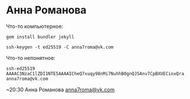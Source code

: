 Анна Романова
=============

Что-то компьютерное:

    gem install bundler jekyll

    ssh-keygen -t ed25519 -C anna7roma@vk.com

Что-то непонятное:

    ssh-ed25519 AAAAC3NzaC1lZDI1NTE5AAAAICheQ7xuqy98nMi7NuhhB0gnQJ5Anv7CpBXUECinxQra anna7roma@vk.com

~20:30 Анна Романова <anna7roma@vk.com>
